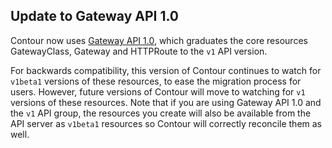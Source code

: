 ## Update to Gateway API 1.0

Contour now uses [Gateway API 1.0](https://github.com/kubernetes-sigs/gateway-api/releases/tag/v1.0.0), which graduates the core resources GatewayClass, Gateway and HTTPRoute to the `v1` API version.

For backwards compatibility, this version of Contour continues to watch for `v1beta1` versions of these resources, to ease the migration process for users.
However, future versions of Contour will move to watching for `v1` versions of these resources.
Note that if you are using Gateway API 1.0 and the `v1` API group, the resources you create will also be available from the API server as `v1beta1` resources so Contour will correctly reconcile them as well.

